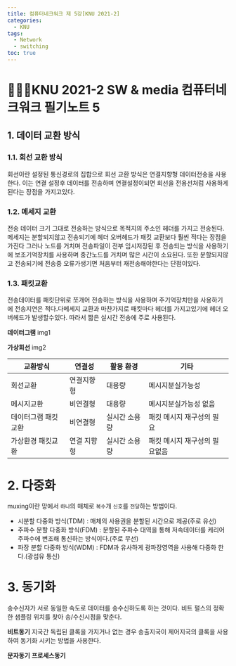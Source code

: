 ```yaml
---
title: 컴퓨터네크워크 제 5강[KNU 2021-2]
categories:
  - KNU
tags:
  - Network
  - switching
toc: true
---  
```


# 👨‍💻🏫KNU 2021-2 SW & media 컴퓨터네크워크 필기노트 5

## 1. 데이터 교환 방식

### 1.1. 회선 교환 방식

회선이란 설정된 통신경로의 집합으로 회선 교환 방식은 연결지향형 데이터전송을 사용한다.
이는 연결 설정후 데이터를 전송하며 연결설정이되면 회선을 전용선처럼 사용하게된다는 장점을 가지고있다.

### 1.2. 메세지 교환

전송 데이터 크기 그대로 전송하는 방식으로 목적지의 주소인 헤더를 가지고 전송된다. 메세지는 분할되지않고 전송되기에 헤더 오버헤드가 패킷 교환보다 훨씬 적다는 장점을 가진다 그러나 노드를 거치며 전송파일이 전부 임시저장된 후 전송되는 방식을 사용하기에 보조기억장치를 사용하며 중간노드를 거치며 많은 시간이 소요된다. 또한 분할되지않고 전송되기에 전송중 오류가생기면 처음부터 재전송해야한다는 단점이있다.

### 1.3. 패킷교환

전송데이터를 패킷단위로 쪼개어 전송하는 방식을 사용하며 주기억장치만을 사용하기에 전송지연은 적다.다메세지 교환과 마찬가지로 패킷마다 헤더를 가지고있기에 헤더 오버헤드가 발생할수있다. 따라서 짧은 실시간 전송에 주로 사용된다.

**데이터그램**
img1

**가상회선**
img2  

|교환방식|연결성|활용 환경|기타|
|-|-|-|-|
|회선교환|연결지향형|대용량|메시지분실가능성|
|메시지교환|비연결형|대용량|메시지분실가능성 없음|
|데이터그램 패킷교환|비연결형|실시간 소용량|패킷 메시지 재구성의 필요|
|가상환경 패킷교환|연결 지향형|실시간 소용량|패킷 메시지 재구성의 필요없음|

# 2. 다중화

muxing이란 망에서 `하나`의 매체로 `복수`개 `신호`를 `전달`하는 방법이다.  

- 시분할 다중화 방식(TDM) : 매체의 사용권을 분할된 시간으로 제공(주로 유선)
- 주파수 분할 다중화 방식(FDM) : 분할된 주파수 대역을 통해 저속데이터를 케리어주파수에 변조해 통신하는 방식이다.(주로 무선)
- 파장 분할 다중화 방식(WDM) : FDM과 유사하게 광파장영역을 사용해 다중화 한다.(광섬유 통신)

# 3. 동기화

송수신자가 서로 동일한 속도로 데이터를 송수신하도록 하는 것이다. 비트 펄스의 정확한 샘플링 위치를 찾아 송/수신시점을 맞춘다.

**비트동기**
지국간 독립된 클록을 가지거나 없는 경우 송출지국이 제어지국의 클록을 사용하여 동기화 시키는 방법을 사용한다.

**문자동기**
**프로세스동기**

